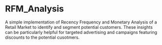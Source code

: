 # RFM_Analysis
A simple implementation of Recency Frequency and Monetary Analysis of a Retail Market to identify and segment potential customers. These insights can be particularly helpful for targeted advertising and campaigns featuring discounts to the potential cusotmers.
